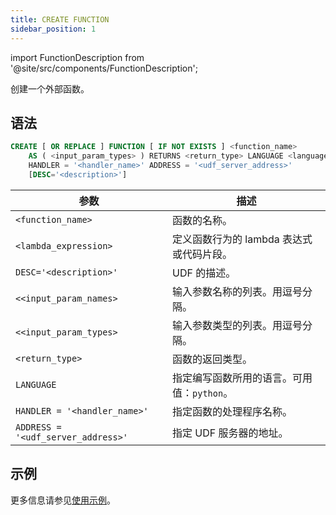 ```yaml
---
title: CREATE FUNCTION
sidebar_position: 1
---
```

import FunctionDescription from '@site/src/components/FunctionDescription';

<FunctionDescription description="引入或更新于：v1.2.339"/>

创建一个外部函数。

## 语法

```sql
CREATE [ OR REPLACE ] FUNCTION [ IF NOT EXISTS ] <function_name> 
    AS ( <input_param_types> ) RETURNS <return_type> LANGUAGE <language_name> 
    HANDLER = '<handler_name>' ADDRESS = '<udf_server_address>' 
    [DESC='<description>']
```

| 参数             | 描述                                                                                       |
|-----------------------|---------------------------------------------------------------------------------------------------|
| `<function_name>`     | 函数的名称。                                                                        |
| `<lambda_expression>` | 定义函数行为的 lambda 表达式或代码片段。                          |
| `DESC='<description>'`  | UDF 的描述。|
| `<<input_param_names>`| 输入参数名称的列表。用逗号分隔。|
| `<<input_param_types>`| 输入参数类型的列表。用逗号分隔。|
| `<return_type>`       | 函数的返回类型。                                                                  |
| `LANGUAGE`            | 指定编写函数所用的语言。可用值：`python`。                    |
| `HANDLER = '<handler_name>'` | 指定函数的处理程序名称。                                               |
| `ADDRESS = '<udf_server_address>'` | 指定 UDF 服务器的地址。                                             |

## 示例

更多信息请参见[使用示例](/guides/query/external-function#usage-examples)。